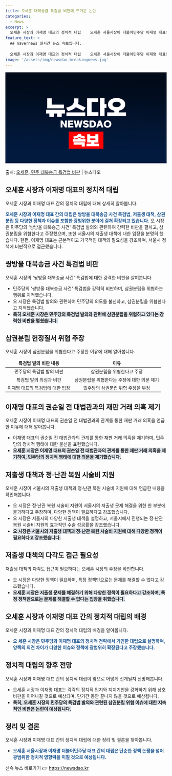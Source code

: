 ```yaml
---
title: 오세훈 대북송금 특검법 비판에 뜨거운 논란
categories:
  - News
excerpt: >
  오세훈 시장과 이재명 대표의 정치적 대립    오세훈 서울시장이 더불어민주당 이재명 대표와 첨예한 논쟁을 벌…
feature_text: >
  ## navernews 실시간 뉴스 속보입니다.

  오세훈 시장과 이재명 대표의 정치적 대립    오세훈 서울시장이 더불어민주당 이재명 대표와 첨예한 논쟁을 벌…
image: '/assets/img/newsdao_breakingnews.jpg'
---
```


![뉴스다오 속보](/assets/img/newsdao_breakingnews.jpg)

<p>출처: <a href="https://newsdao.kr/4076" rel="dofollow">오세훈, 민주 대북송금 특검법 비판</a> | 뉴스다오</p>

<h2 data-ke-size="size26">오세훈 시장과 이재명 대표의 정치적 대립</h2>
<p data-ke-size="size16">오세훈 시장과 이재명 대표 간의 정치적 대립에 대해 상세히 알아봅니다.</p>
<p><b><span style="color: #1a5490;">오세훈 시장과 이재명 대표 간의 대립은 쌍방울 대북송금 사건 특검법, 저출생 대책, 삼권분립 등 다양한 정책과 이슈를 포함한 광범위한 분야에 걸쳐 확장되고 있습니다.</span></b> 오 시장은 민주당의 '쌍방울 대북송금 사건' 특검법 발의와 관련하여 강력한 비판을 펼치고, 삼권분립을 위협한다고 주장했으며, 또한 서울시의 저출생 대책에 대한 입장을 분명히 했습니다. 한편, 이재명 대표는 근본적이고 거국적인 대책의 필요성을 강조하며, 서울시 정책에 비판적으로 접근했습니다.</p>

<h2 data-ke-size="size26">쌍방울 대북송금 사건 특검법 비판</h2>
<p data-ke-size="size16">오세훈 시장의 '쌍방울 대북송금 사건' 특검법에 대한 강력한 비판을 살펴봅니다.</p>
<ul>
<li>민주당의 '쌍방울 대북송금 사건' 특검법을 강력히 비판하며, 삼권분립을 위협하는 행위로 지적했습니다.</li>
<li>오 시장은 특검법 발의와 관련하여 민주당의 의도를 불신하고, 삼권분립을 위협한다고 지적했습니다.</li>
<li><b><span style="background-color: #21538527;">특히 오세훈 시장은 민주당의 특검법 발의와 관련해 삼권분립을 위협하고 있다는 강력한 비판을 펼쳤습니다.</span></b></li>
</ul>

<h2 data-ke-size="size26">삼권분립 헌정질서 위협 주장</h2>
<p data-ke-size="size16">오세훈 시장이 삼권분립을 위협한다고 주장한 이유에 대해 알아봅니다.</p>
<table>
<thead>
<tr>
<td style="text-align: center; height: 17px;"><b>특검법 발의 비판 내용</b></td>
<td style="text-align: center; height: 17px;"><b>이유</b></td>
</tr>
</thead>
<tbody>
<tr>
<td style="text-align: center; height: 17px;">민주당의 특검법 발의 비판</td>
<td style="text-align: center; height: 17px;">삼권분립을 위협한다고 주장</td>
</tr>
<tr>
<td style="text-align: center; height: 17px;">특검법 발의 의심과 비판</td>
<td style="text-align: center; height: 17px;">삼권분립을 위협한다는 주장에 대한 의문 제기</td>
</tr>
<tr>
<td style="text-align: center; height: 17px;">이재명 대표의 특검법에 대한 입장</td>
<td style="text-align: center; height: 17px;">민주당의 삼권분립 위협 주장을 부정</td>
</tr>
</tbody>
</table>

<h2 data-ke-size="size26">이재명 대표의 권순일 전 대법관과의 재판 거래 의혹 제기</h2>
<p data-ke-size="size16">오세훈 시장이 이재명 대표의 권순일 전 대법관과의 관계를 통한 재판 거래 의혹을 언급한 이유에 대해 알아봅니다.</p>
<ul>
<li>이재명 대표의 권순일 전 대법관과의 관계를 통한 재판 거래 의혹을 제기하며, 민주당의 정치적 행태에 대한 불신을 표현했습니다.</li>
<li><b><span style="background-color: #21538527;">오세훈 시장은 이재명 대표의 권순일 전 대법관과의 관계를 통한 재판 거래 의혹을 제기하여, 민주당의 정치적 행태에 대한 의문을 제기했습니다.</span></b></li>
</ul>

<h2 data-ke-size="size26">저출생 대책과 정·난관 복원 시술비 지원</h2>
<p data-ke-size="size16">오세훈 시장이 서울시의 저출생 대책과 정·난관 복원 시술비 지원에 대해 언급한 내용을 확인해봅니다.</p>
<ul>
<li>오 시장은 정·난관 복원 시술비 지원이 서울시의 저출생 문제 해결을 위한 한 부분에 불과하다고 주장하며, 다양한 정책이 필요하다고 강조했습니다.</li>
<li>오 시장은 서울시의 다양한 저출생 대책을 설명하고, 서울시에서 진행되는 정·난관 복원 시술비 지원의 효과적인 수술 성공률을 강조했습니다.</li>
<li><b><span style="background-color: #21538527;">오 시장은 서울시의 저출생 대책과 정·난관 복원 시술비 지원에 대해 다양한 정책이 필요하다고 강조했습니다.</span></b></li>
</ul>

<h2 data-ke-size="size26">저출생 대책의 다각도 접근 필요성</h2>
<p data-ke-size="size16">저출생 대책의 다각도 접근이 필요하다는 오세훈 시장의 주장을 확인합니다.</p>
<ul>
<li>오 시장은 다양한 정책이 필요하며, 특정 정책만으로는 문제를 해결할 수 없다고 강조했습니다.</li>
<li><b><span style="background-color: #21538527;">오세훈 시장은 저출생 문제를 해결하기 위해 다양한 정책이 필요하다고 강조하며, 특정 정책만으로는 문제를 해결할 수 없다는 입장을 취했습니다.</span></b></li>
</ul>

<h2 data-ke-size="size26">오세훈 시장과 이재명 대표 간의 정치적 대립의 배경</h2>
<p data-ke-size="size16">오세훈 시장과 이재명 대표 간의 정치적 대립의 배경을 알아봅니다.</p>
<ul>
<li><b><span style="color: #1a5490;">오 세훈 시장은 민주당과 이재명 대표의 정치적 전략에서 기인한 대립으로 설명하며, 양쪽의 의견 차이가 다양한 이슈와 정책에 광범위히 확장된다고 주장했습니다.</span></b></li>
</ul>

<h2 data-ke-size="size26">정치적 대립의 향후 전망</h2>
<p data-ke-size="size16">오세훈 시장과 이재명 대표 간의 정치적 대립이 앞으로 어떻게 전개될지 전망해봅니다.</p>
<ul>
<li>오세훈 시장과 이재명 대표는 각각의 정치적 입지와 지지기반을 강화하기 위해 상호 비판을 이어나갈 것으로 예상되며, 단기간 동안 끝나지 않을 것으로 예상됩니다.</li>
<li><b><span style="background-color: #21538527;">특히, 오세훈 시장의 민주당의 특검법 발의와 관련된 삼권분립 위협 이슈에 대한 지속적인 비판은 논란이 예상됩니다.</span></b></li>
</ul>

<h2 data-ke-size="size26">정리 및 결론</h2>
<p data-ke-size="size16">오세훈 시장과 이재명 대표 간의 정치적 대립에 대한 정리 및 결론을 찾아봅니다.</p>
<ul>
<li><b><span style="color: #1a5490;">오세훈 서울시장과 이재명 더불어민주당 대표 간의 대립은 단순한 정책 논쟁을 넘어 광범위한 정치적 영향력을 미칠 것으로 예상됩니다.</span></b></li>
</ul> 

신속 뉴스 바로가기 👉 <a href="https://newsdao.kr" rel="dofollow">https://newsdao.kr</a>



